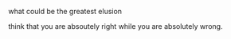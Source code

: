 what could be the greatest elusion

think that you are absoutely right while you are absolutely wrong. 